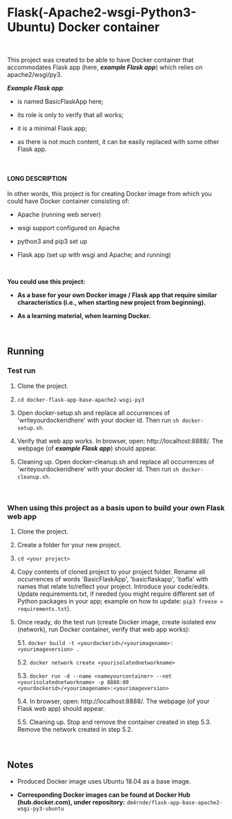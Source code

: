 
<br>

# Flask(-Apache2-wsgi-Python3-Ubuntu) Docker container

<br>

This project was created to be able to have Docker container that accommodates Flask app (here, ***example Flask app***) which relies on apache2/wsgi/py3.

***Example Flask app***:

- is named BasicFlaskApp here;

- its role is only to verify that all works;

- it is a minimal Flask app;

- as there is not much content, it can be easily replaced with some other Flask app.

<br>

#### LONG DESCRIPTION

In other words, this project is for creating Docker image from which you could have Docker container consisting of:

- Apache (running web server)

- wsgi support configured on Apache

- python3 and pip3 set up

- Flask app (set up with wsgi and Apache; and running)

<br>

**You could use this project:** 

- **As a base for your own Docker image / Flask app that require similar characteristics (i.e., when starting new project from beginning).**

- **As a learning material, when learning Docker.**

<br>

## Running

### Test run

1. Clone the project.

2. `cd docker-flask-app-base-apache2-wsgi-py3`

3. Open docker-setup.sh and replace all occurrences of 'writeyourdockeridhere' with your docker id. Then run `sh docker-setup.sh`.

4. Verify that web app works. In browser, open: http://localhost:8888/. The webpage (of ***example Flask app***) should appear.

5. Cleaning up. Open docker-cleanup.sh and replace all occurrences of 'writeyourdockeridhere' with your docker id. Then run `sh docker-cleanup.sh`. 

<br>

### When using this project as a basis upon to build your own Flask web app


1. Clone the project.

2. Create a folder for your new project.

3. `cd <your project>`

4. Copy contents of cloned project to your project folder. Rename all occurrences of words 'BasicFlaskApp', 'basicflaskapp', 'bafla' with names that relate to/reflect your project. Introduce your code/edits. <br> Update requirements.txt, if needed (you might require different set of Python packages in your app; example on how to update: `pip3 freeze > requirements.txt`).

5. Once ready, do the test run (create Docker image, create isolated env (network), run Docker container, verify that web app works):

   5.1. `docker build -t <yourdockerid>/<yourimagename>:<yourimageversion> .`

   5.2. `docker network create <yourisolatednetworkname>`

   5.3. `docker run -d --name <nameyourcontainer> --net <yourisolatednetworkname> -p 8888:80 <yourdockerid>/<yourimagename>:<yourimageversion>`

   5.4. In browser, open: http://localhost:8888/. The webpage (of your Flask web app) should appear.
   
   5.5. Cleaning up. Stop and remove the container created in step 5.3. Remove the network created in step 5.2. 

<br>

## Notes

- Produced Docker image uses Ubuntu 18.04 as a base image.

- **Corresponding Docker images can be found at Docker Hub (hub.docker.com), under repository:** `dm4rnde/flask-app-base-apache2-wsgi-py3-ubuntu`
